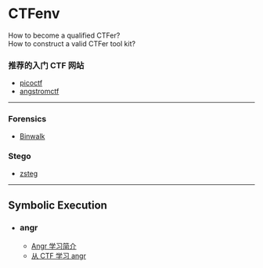 # CTFenv
How to become a qualified CTFer?  
How to construct a valid CTFer tool kit?

### 推荐的入门 CTF 网站
- [picoctf](https://picoctf.org/)  
- [angstromctf](angstromctf.com)

---
### Forensics  
- [Binwalk](https://github.com/ReFirmLabs/binwalk)


### Stego  
- [zsteg](https://github.com/zed-0xff/zsteg)  

---
## Symbolic Execution  
- ### angr
  - [Angr 学习简介](https://github.com/Darenfy/CTFenv/blob/main/angr/Angr.md)
  - [从 CTF 学习 angr](https://github.com/Darenfy/CTFenv/blob/main/angr/%E4%BB%8E%20CTF%20%E5%AD%A6%E4%B9%A0%20angr.md)
